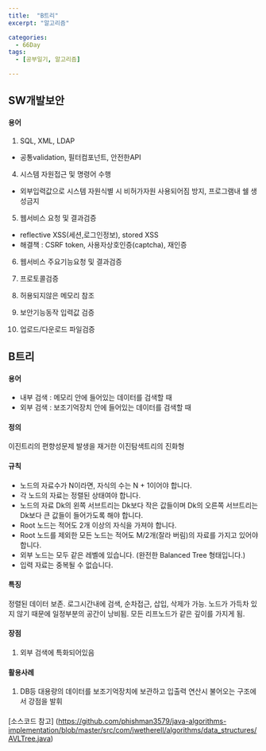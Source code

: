 ```yaml
---
title:  "B트리"
excerpt: "알고리즘"

categories:
  - 66Day
tags:
  - [공부일기, 알고리즘]

---
```

## SW개발보안

#### 용어
1. SQL, XML, LDAP
- 공통validation, 필터컴포넌트, 안전한API
4. 시스템 자원접근 및 명령어 수행
-  외부입력값으로 시스템 자원식별 시 비허가자원 사용되어짐 방지, 프로그램내 쉘 생성금지
5. 웹서비스 요청 및 결과검증
- reflective XSS(세션,로그인정보), stored XSS 
- 해결책 : CSRF token, 사용자상호인증(captcha), 재인증
6. 웹서비스 주요기능요청 및 결과검증

7. 프로토콜검증
8. 허용되지않은 메모리 참조
9. 보안기능동작 입력값 검증
10. 업로드/다운로드 파일검증

## B트리

#### 용어
- 내부 검색 : 메모리 안에 들어있는 데이터를 검색할 때
- 외부 검색 : 보조기억장치 안에 들어있는 데이터를 검색할 때

#### 정의
이진트리의 편향성문제 발생을 재거한 이진탐색트리의 진화형

#### 규칙
- 노드의 자료수가 N이라면, 자식의 수는 N + 1이어야 합니다.
- 각 노드의 자료는 정렬된 상태여야 합니다.
- 노드의 자료 Dk의 왼쪽 서브트리는 Dk보다 작은 값들이며 Dk의 오른쪽 서브트리는 Dk보다 큰 값들이 들어가도록 해야 합니다.
- Root 노드는 적어도 2개 이상의 자식을 가져야 합니다.
- Root 노드를 제외한 모든 노드는 적어도 M/2개(잘라 버림)의 자료를 가지고 있어야 합니다.
- 외부 노드는 모두 같은 레벨에 있습니다. (완전한 Balanced Tree 형태입니다.)
- 입력 자료는 중복될 수 없습니다.

#### 특징
정렬된 데이터 보존.
로그시간내에 검색, 순차접근, 삽입, 삭제가 가능.
노드가 가득차 있지 않기 때문에 일정부분의 공간이 낭비됨.
모든 리프노드가 같은 깊이를 가지게 됨.

#### 장점
1. 외부 검색에 특화되어있음

#### 활용사례
1. DB등 대용량의 데이터를 보조기억장치에 보관하고 입출력 연산시 불어오는 구조에서 강점을 발휘


####
[소스코드 참고]
(https://github.com/phishman3579/java-algorithms-implementation/blob/master/src/com/jwetherell/algorithms/data_structures/AVLTree.java)

